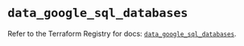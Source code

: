 # `data_google_sql_databases`

Refer to the Terraform Registry for docs: [`data_google_sql_databases`](https://registry.terraform.io/providers/hashicorp/google/5.39.1/docs/data-sources/sql_databases).
